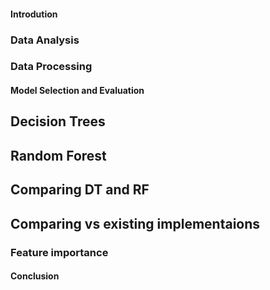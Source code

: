 #### Introdution

### Data Analysis

### Data Processing

#### Model Selection and Evaluation 

## Decision Trees 

## Random Forest 

## Comparing DT and RF

## Comparing vs existing implementaions 

### Feature importance

#### Conclusion 